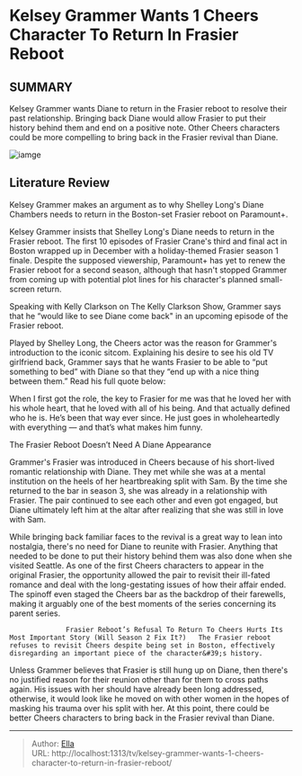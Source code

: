 # Kelsey Grammer Wants 1 Cheers Character To Return In Frasier Reboot


## SUMMARY 



  Kelsey Grammer wants Diane to return in the Frasier reboot to resolve their past relationship.   Bringing back Diane would allow Frasier to put their history behind them and end on a positive note.   Other Cheers characters could be more compelling to bring back in the Frasier revival than Diane.  

![iamge](https://static1.srcdn.com/wordpress/wp-content/uploads/2024/01/shelley-long-as-diane-and-kelsey-grammer-as-frasier.jpg)

## Literature Review
Kelsey Grammer makes an argument as to why Shelley Long&#39;s Diane Chambers needs to return in the Boston-set Frasier reboot on Paramount&#43;.




Kelsey Grammer insists that Shelley Long&#39;s Diane needs to return in the Frasier reboot. The first 10 episodes of Frasier Crane&#39;s third and final act in Boston wrapped up in December with a holiday-themed Frasier season 1 finale. Despite the supposed viewership, Paramount&#43; has yet to renew the Frasier reboot for a second season, although that hasn&#39;t stopped Grammer from coming up with potential plot lines for his character&#39;s planned small-screen return.




Speaking with Kelly Clarkson on The Kelly Clarkson Show, Grammer says that he “would like to see Diane come back&#34; in an upcoming episode of the Frasier reboot.


 

Played by Shelley Long, the Cheers actor was the reason for Grammer&#39;s introduction to the iconic sitcom. Explaining his desire to see his old TV girlfriend back, Grammer says that he wants Frasier to be able to “put something to bed” with Diane so that they “end up with a nice thing between them.” Read his full quote below:


When I first got the role, the key to Frasier for me was that he loved her with his whole heart, that he loved with all of his being. And that actually defined who he is. He’s been that way ever since. He just goes in wholeheartedly with everything — and that’s what makes him funny.






 The Frasier Reboot Doesn’t Need A Diane Appearance 
          

Grammer&#39;s Frasier was introduced in Cheers because of his short-lived romantic relationship with Diane. They met while she was at a mental institution on the heels of her heartbreaking split with Sam. By the time she returned to the bar in season 3, she was already in a relationship with Frasier. The pair continued to see each other and even got engaged, but Diane ultimately left him at the altar after realizing that she was still in love with Sam.

While bringing back familiar faces to the revival is a great way to lean into nostalgia, there&#39;s no need for Diane to reunite with Frasier. Anything that needed to be done to put their history behind them was also done when she visited Seattle. As one of the first Cheers characters to appear in the original Frasier, the opportunity allowed the pair to revisit their ill-fated romance and deal with the long-gestating issues of how their affair ended. The spinoff even staged the Cheers bar as the backdrop of their farewells, making it arguably one of the best moments of the series concerning its parent series.




                  Frasier Reboot’s Refusal To Return To Cheers Hurts Its Most Important Story (Will Season 2 Fix It?)   The Frasier reboot refuses to revisit Cheers despite being set in Boston, effectively disregarding an important piece of the character&#39;s history.     

Unless Grammer believes that Frasier is still hung up on Diane, then there&#39;s no justified reason for their reunion other than for them to cross paths again. His issues with her should have already been long addressed, otherwise, it would look like he moved on with other women in the hopes of masking his trauma over his split with her. At this point, there could be better Cheers characters to bring back in the Frasier revival than Diane.



---

> Author: [Ella](https://instagram.hk.cn/)  
> URL: http://localhost:1313/tv/kelsey-grammer-wants-1-cheers-character-to-return-in-frasier-reboot/  

